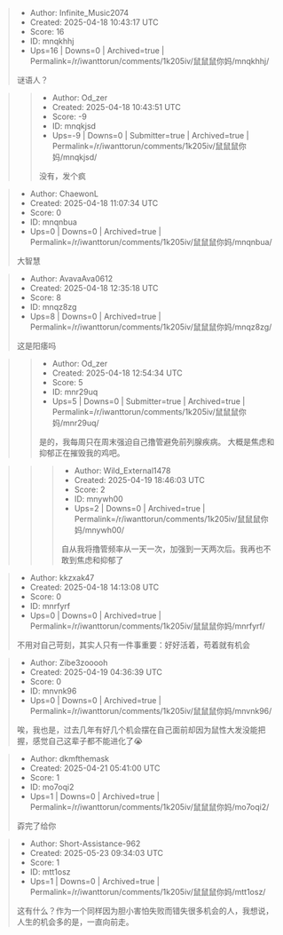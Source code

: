> - Author: Infinite_Music2074
> - Created: 2025-04-18 10:43:17 UTC
> - Score: 16
> - ID: mnqkhhj
> - Ups=16 | Downs=0 | Archived=true | Permalink=/r/iwanttorun/comments/1k205iv/鼠鼠鼠你妈/mnqkhhj/
>
> 谜语人？

>> - Author: Od_zer
>> - Created: 2025-04-18 10:43:51 UTC
>> - Score: -9
>> - ID: mnqkjsd
>> - Ups=-9 | Downs=0 | Submitter=true | Archived=true | Permalink=/r/iwanttorun/comments/1k205iv/鼠鼠鼠你妈/mnqkjsd/
>>
>> 没有，发个疯

> - Author: ChaewonL
> - Created: 2025-04-18 11:07:34 UTC
> - Score: 0
> - ID: mnqnbua
> - Ups=0 | Downs=0 | Archived=true | Permalink=/r/iwanttorun/comments/1k205iv/鼠鼠鼠你妈/mnqnbua/
>
> 大智慧

> - Author: AvavaAva0612
> - Created: 2025-04-18 12:35:18 UTC
> - Score: 8
> - ID: mnqz8zg
> - Ups=8 | Downs=0 | Archived=true | Permalink=/r/iwanttorun/comments/1k205iv/鼠鼠鼠你妈/mnqz8zg/
>
> 这是阳痿吗

>> - Author: Od_zer
>> - Created: 2025-04-18 12:54:34 UTC
>> - Score: 5
>> - ID: mnr29uq
>> - Ups=5 | Downs=0 | Submitter=true | Archived=true | Permalink=/r/iwanttorun/comments/1k205iv/鼠鼠鼠你妈/mnr29uq/
>>
>> 是的，我每周只在周末强迫自己撸管避免前列腺疾病。
>> 大概是焦虑和抑郁正在摧毁我的鸡吧。

>>> - Author: Wild_External1478
>>> - Created: 2025-04-19 18:46:03 UTC
>>> - Score: 2
>>> - ID: mnywh00
>>> - Ups=2 | Downs=0 | Archived=true | Permalink=/r/iwanttorun/comments/1k205iv/鼠鼠鼠你妈/mnywh00/
>>>
>>> 自从我将撸管频率从一天一次，加强到一天两次后。我再也不敢到焦虑和抑郁了

> - Author: kkzxak47
> - Created: 2025-04-18 14:13:08 UTC
> - Score: 0
> - ID: mnrfyrf
> - Ups=0 | Downs=0 | Archived=true | Permalink=/r/iwanttorun/comments/1k205iv/鼠鼠鼠你妈/mnrfyrf/
>
> 不用对自己苛刻，其实人只有一件事重要：好好活着，苟着就有机会

> - Author: Zibe3zooooh
> - Created: 2025-04-19 04:36:39 UTC
> - Score: 0
> - ID: mnvnk96
> - Ups=0 | Downs=0 | Archived=true | Permalink=/r/iwanttorun/comments/1k205iv/鼠鼠鼠你妈/mnvnk96/
>
> 唉，我也是，过去几年有好几个机会摆在自己面前却因为鼠性大发没能把握，感觉自己这辈子都不能进化了😭

> - Author: dkmfthemask
> - Created: 2025-04-21 05:41:00 UTC
> - Score: 1
> - ID: mo7oqi2
> - Ups=1 | Downs=0 | Archived=true | Permalink=/r/iwanttorun/comments/1k205iv/鼠鼠鼠你妈/mo7oqi2/
>
> 孬完了给你

> - Author: Short-Assistance-962
> - Created: 2025-05-23 09:34:03 UTC
> - Score: 1
> - ID: mtt1osz
> - Ups=1 | Downs=0 | Archived=true | Permalink=/r/iwanttorun/comments/1k205iv/鼠鼠鼠你妈/mtt1osz/
>
> 这有什么？作为一个同样因为胆小害怕失败而错失很多机会的人，我想说，人生的机会多的是，一直向前走。
